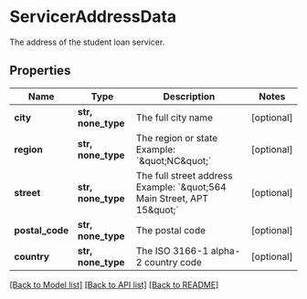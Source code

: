 # ServicerAddressData

The address of the student loan servicer. 
## Properties
Name | Type | Description | Notes
------------ | ------------- | ------------- | -------------
**city** | **str, none_type** | The full city name | [optional] 
**region** | **str, none_type** | The region or state Example: &#x60;\&quot;NC\&quot;&#x60; | [optional] 
**street** | **str, none_type** | The full street address Example: &#x60;\&quot;564 Main Street, APT 15\&quot;&#x60; | [optional] 
**postal_code** | **str, none_type** | The postal code | [optional] 
**country** | **str, none_type** | The ISO 3166-1 alpha-2 country code | [optional] 

[[Back to Model list]](../README.md#documentation-for-models) [[Back to API list]](../README.md#documentation-for-api-endpoints) [[Back to README]](../README.md)


